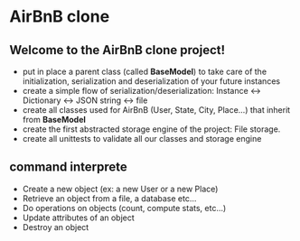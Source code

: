 # AirBnB clone
## Welcome to the AirBnB clone project!

* put in place a parent class (called **BaseModel**) to take care of the initialization, serialization and deserialization of your future instances
* create a simple flow of serialization/deserialization: Instance <-> Dictionary <-> JSON string <-> file
* create all classes used for AirBnB (User, State, City, Place…) that inherit from **BaseModel**
* create the first abstracted storage engine of the project: File storage.
* create all unittests to validate all our classes and storage engine

## command interprete
* Create a new object (ex: a new User or a new Place)
* Retrieve an object from a file, a database etc…
* Do operations on objects (count, compute stats, etc…)
* Update attributes of an object
* Destroy an object
